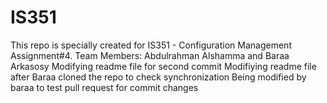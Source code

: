 IS351
=====

This repo is specially created for IS351 - Configuration Management Assignment#4. Team Members: Abdulrahman Alshamma and Baraa Arkasosy
Modifying readme file for second commit
Modifiying readme file after Baraa cloned the repo to check synchronization
Being modified by baraa to test pull request for commit changes 
